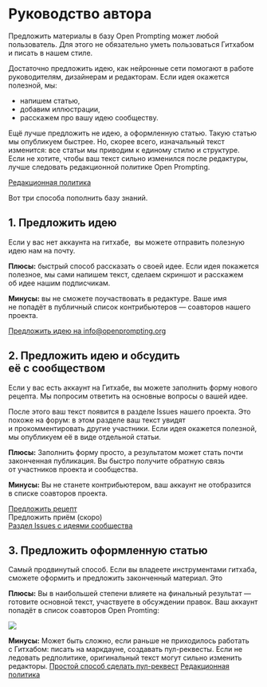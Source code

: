 # Руководство автора
Предложить материалы в базу Open Prompting может любой пользователь. Для этого не обязательно уметь пользоваться Гитхабом и писать в нашем стиле.

Достаточно предложить идею, как нейронные сети помогают в работе руководителям, дизайнерам и редакторам. Если идея окажется полезной, мы:
* напишем статью,
* добавим иллюстрации,
* расскажем про вашу идею сообществу.

Ещё лучше предложить не идею, а оформленную статью. Такую статью мы опубликуем быстрее. Но, скорее всего, изначальный текст изменится: все статьи мы приводим к единому стилю и структуре. Если не хотите, чтобы ваш текст сильно изменился после редактуры, лучше следовать редакционной политике Open Prompting.

[Редакционная политика](https://github.com/Open-Prompting/Knowledge-Base/tree/main/content/articles/policy/)

Вот три способа пополнить базу знаний.

## 1. Предложить идею

Если у вас нет аккаунта на гитхабе,  вы можете отправить полезную идею нам на почту.

**Плюсы:** быстрый способ рассказать о своей идее. Если идея покажется полезное, мы сами напишем текст, сделаем скриншот и расскажем об идее нашим подписчикам.

**Минусы:** вы не сможете поучаствовать в редактуре. Ваше имя не попадёт в публичный список контрибьютеров — соавторов нашего проекта.

[Предложить идею на info@openprompting.org](mailto:info@openprompting.org)

## 2. Предложить идею и обсудить её с сообществом

Если у вас есть аккаунт на Гитхабе, вы можете заполнить форму нового рецепта. Мы попросим ответить на основные вопросы о вашей идее.

После этого ваш текст появится в разделе Issues нашего проекта. Это похоже на форум: в этом разделе ваш текст увидят и прокомментировать другие участники. Если идея окажется полезной, мы опубликуем её в виде отдельной статьи.

**Плюсы:** Заполнить форму просто, а результатом может стать почти законченная публикация. Вы быстро получите обратную связь от участников проекта и сообщества.

**Минусы:** Вы не станете контрибьютером, ваш аккаунт не отобразится в списке соавторов проекта.

[Предложить рецепт](https://github.com/Open-Prompting/Knowledge-Base/issues/new?assignees=&labels=%D0%9D%D0%BE%D0%B2%D1%8B%D0%B9+%D1%80%D0%B5%D1%86%D0%B5%D0%BF%D1%82&projects=&template=form-recipe.yml&title=%D0%9D%D0%BE%D0%B2%D1%8B%D0%B9+%D1%80%D0%B5%D1%86%D0%B5%D0%BF%D1%82%3A)<br>
Предложить приём (скоро)<br>
[Раздел Issues c идеями сообщества](https://github.com/Open-Prompting/Knowledge-Base/issues)

## 3. Предложить оформленную статью

Самый продвинутый способ. Если вы владеете инструментами гитхаба, сможете оформить и предложить законченный материал. Это

**Плюсы:** Вы в наибольшей степени влияете на финальный результат — готовите основной текст, участвуете в обсуждении правок. Ваш аккаунт попадёт в список соавторов Open Promting:

<a href="https://github.com/open-prompting/knowledge-base/graphs/contributors">
<img src="https://contrib.rocks/image?repo=open-prompting/knowledge-base" />
</a>

**Минусы:** Может быть сложно, если раньше не приходилось работать с Гитхабом: писать на маркдауне, создавать пул-реквесты. Если не ледовать редполитике, оригинальный текст могут сильно изменить редакторы.
[Простой способ сделать пул-реквест](https://github.com/Open-Prompting/Knowledge-Base/tree/main/content/articles/pull-request)
[Редакционная политика](https://github.com/Open-Prompting/Knowledge-Base/tree/main/content/articles/policy/)

